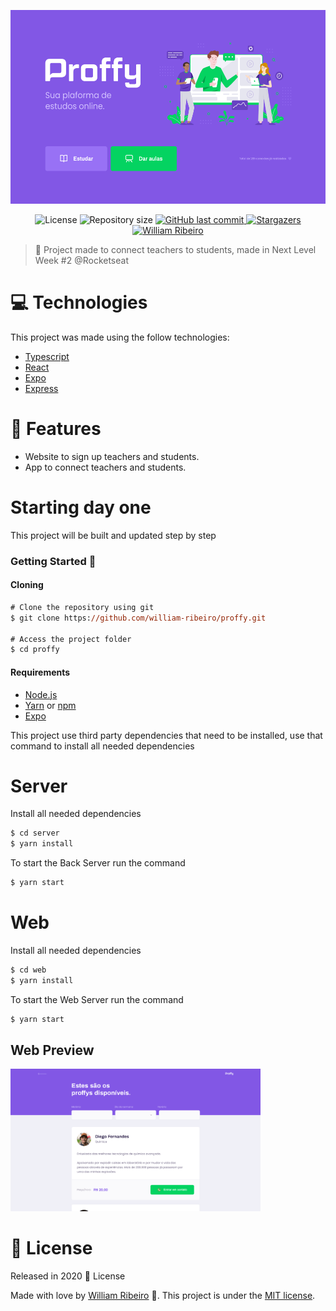 [node-url]: https://nodejs.org/en
[yarn-url]: https://classic.yarnpkg.com/
[npm-url]:  https://www.npmjs.com/
[expo-url]: https://expo.io/

<p align="center">
   <img src="./.github/web-landing.png" alt="Proffy" width="650" height="310"/>
</p>

<p align="center">	

 <img alt="License" src="https://img.shields.io/badge/license-MIT-8257E5">

  <img alt="Repository size" src="https://img.shields.io/github/repo-size/william-ribeiro/proffy?color=774DD6" >
  
  <a href="https://github.com/william-ribeiro/proffy/commits/master">  
  
  
  <img alt="GitHub last commit" src="https://img.shields.io/github/last-commit/william-ribeiro/proffy?color=774DD6">
  </a> 

  
 
  <a href="https://github.com/william-ribeiro/proffy/stargazers">
    <img alt="Stargazers" src="https://img.shields.io/github/stars/william-ribeiro/proffy?color=8257E5&logo=github">
  </a>
     <a href="https://www.linkedin.com/in/william-ribeiro-0b5ab911a/">
      <img alt="William Ribeiro" src="https://img.shields.io/badge/-WilliamRibeiro-8257e5?style=flat&logo=Linkedin&logoColor=white" />
   </a>

</p>

> :rocket: Project made to connect teachers to students, made in Next Level Week #2 @Rocketseat

# :computer: Technologies
This project was made using the follow technologies:

* [Typescript](https://www.typescriptlang.org/)      
* [React](https://reactjs.org/)      
* [Expo](https://expo.io/)       
* [Express](https://expressjs.com/)      

# :rocket: Features

* Website to sign up teachers and students.
* App to connect teachers and students.

# Starting day one

This project will be built and updated step by step

### Getting Started 🚀

#### Cloning

```ps
# Clone the repository using git
$ git clone https://github.com/william-ribeiro/proffy.git

# Access the project folder
$ cd proffy
```

#### Requirements
* [Node.js][node-url]
* [Yarn][yarn-url] or [npm][npm-url]
* [Expo][expo-url]

This project use third party dependencies that need to be installed, use that command to install all needed dependencies

# Server
Install all needed dependencies
```ps
$ cd server
$ yarn install
```

To start the Back Server run the command
```ps
$ yarn start
```

# Web
Install all needed dependencies

```ps
$ cd web
$ yarn install
```
To start the Web Server run the command
```ps
$ yarn start
```

## Web Preview
<div>
   
   <img src="./.github/web-list.png" width="400px">
</div>


# :closed_book: License

Released in 2020 :closed_book: License

Made with love by [William Ribeiro](https://github.com/william-ribeiro) 🚀.
This project is under the [MIT license](./LICENSE).



